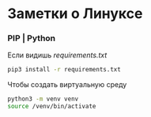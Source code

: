 # Заметки о Линуксе

### PIP | Python

Если видишь *requirements.txt*

```bash
pip3 install -r requirements.txt
```



Чтобы создать виртуальную среду

```bash
python3 -m venv venv
source /venv/bin/activate
```

